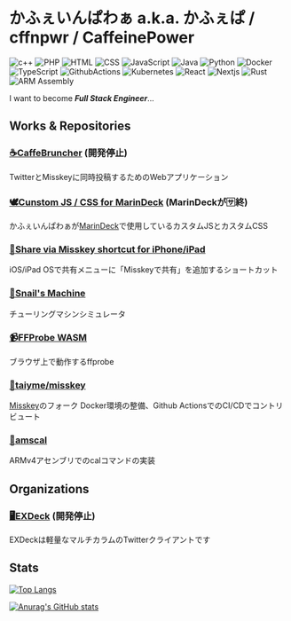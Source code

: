 # かふぇいんぱわぁ a.k.a. かふぇぱ / cffnpwr / CaffeinePower

![c++](https://img.shields.io/badge/C++-2014~-00599C.svg?logo=cplusplus&style=flat)
![PHP](https://img.shields.io/badge/PHP-2015~-777BB4.svg?logo=php&style=flat)
![HTML](https://img.shields.io/badge/HTML-2015~-E34F26.svg?logo=html5&style=flat)
![CSS](https://img.shields.io/badge/CSS-2015~-1572B6.svg?logo=css3&style=flat)
![JavaScript](https://img.shields.io/badge/JavaScript-2015~-F7DF1E.svg?logo=javascript&style=flat)
![Java](https://img.shields.io/badge/Java-2016~-3A75B0.svg?style=flat)
![Python](https://img.shields.io/badge/Python-2017~-3776AB.svg?logo=python&style=flat)
![Docker](https://img.shields.io/badge/Docker-2021~-2496ED.svg?logo=docker&style=flat)
![TypeScript](https://img.shields.io/badge/TypeScript-2021~-3178C6.svg?logo=typescript&style=flat)
![GithubActions](https://img.shields.io/badge/GithubActions-2022~-2088FF.svg?logo=githubactions&style=flat)
![Kubernetes](https://img.shields.io/badge/Kubernetes-2022~-326CE5.svg?logo=kubernetes&style=flat)
![React](https://img.shields.io/badge/React-2022~-61DAFB.svg?logo=react&style=flat)
![Nextjs](https://img.shields.io/badge/Next.js-2022~-000000.svg?logo=next.js&style=flat)
![Rust](https://img.shields.io/badge/Rust-2022~-000000.svg?logo=rust&style=flat)
![ARM Assembly](https://img.shields.io/badge/ARM_Assembly-2022~-3A75B0.svg?style=flat)

I want to become ***Full Stack Engineer***...

## Works & Repositories

### [☕CaffeBruncher](https://bruncher.cffn.pw/) (開発停止)

TwitterとMisskeyに同時投稿するためのWebアプリケーション

### [🕊Cunstom JS / CSS for MarinDeck](https://github.com/cffnpwr/marindeck-custom) (MarinDeckが🈂終)

かふぇいんぱわぁが[MarinDeck](https://hisubway.online/marindeck/)で使用しているカスタムJSとカスタムCSS

### [🔗Share via Misskey shortcut for iPhone/iPad](https://gist.github.com/cffnpwr/4e4334d189de5d8e42e8e8c485a70db7)

iOS/iPad OSで共有メニューに「Misskeyで共有」を追加するショートカット

### [🐌Snail's Machine](https://github.com/cffnpwr/snails-machine)

チューリングマシンシミュレータ

### [📹FFProbe WASM](https://github.com/cffnpwr/ffprobe-wasm)

ブラウザ上で動作するffprobe

### [🍴taiyme/misskey](https://github.com/taiyme/misskey)

[Misskey](https://github.com/misskey-dev/misskey)のフォーク
Docker環境の整備、Github ActionsでのCI/CDでコントリビュート

### [📆amscal](https://github.com/cffnpwr/asmcal)

ARMv4アセンブリでのcalコマンドの実装

## Organizations

### [🖥EXDeck](https://github.com/EXDeck) (開発停止)

EXDeckは軽量なマルチカラムのTwitterクライアントです

## Stats

[![Top Langs](https://github-readme-stats.vercel.app/api/top-langs/?username=cffnpwr&layout=compact)](https://github.com/anuraghazra/github-readme-stats)

[![Anurag's GitHub stats](https://github-readme-stats.vercel.app/api?username=cffnpwr&count_private=true)](https://github.com/anuraghazra/github-readme-stats)
